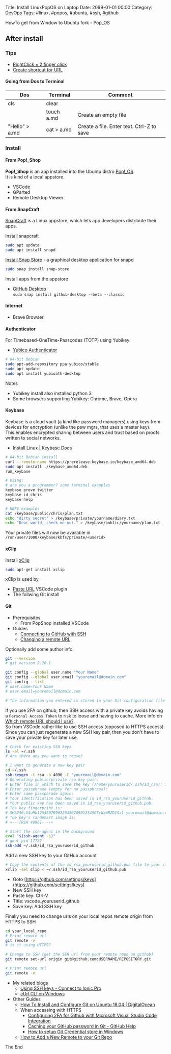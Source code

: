 Title: Install LinuxPopOS on Laptop
Date: 2099-01-01 00:00
Category: DevOps
Tags: #linux, #popos, #ubuntu, #ssh, #github

HowTo get from Window to Ubuntu fork - Pop_OS

## After install

### Tips

* [RightClick = 2 finger click](https://who-t.blogspot.com/2018/04/gnome-328-uses-clickfinger-behaviour-by.html)
* [Create shortcut for URL](https://askubuntu.com/questions/359492/create-a-shortcut-for-url)

#### Going from Dos to Terminal

|Dos|Terminal|Comment|
|---|---|---|
|cls|clear||
||touch a.md|Create an empty file|
|"Hello" > a.md|cat > a.md|Create a file. Enter text. Ctrl-Z to save|

### Install

#### From Pop!_Shop

**Pop!_Shop** is an app installed into the Ubuntu distro [Pop!_OS](https://system76.com/pop).  
It is kind of a local appstore.

* VSCode
* GParted
* Remote Desktop Viewer

#### From SnapCraft

[SnapCraft](https://snapcraft.io/store) is a Linux appstore, which lets app developers distribute their apps.  

Install snapcraft

```bash
sudo apt update
sudo apt install snapd
```

[Install Snap Store](https://snapcraft.io/snap-store) - a graphical desktop application for snapd

```bash
sudo snap install snap-store
```

Install apps from the appstore

* [GitHub Desktop](https://snapcraft.io/install/github-desktop/ubuntu)  
    `sudo snap install github-desktop --beta --classic`

#### Internet

* Brave Browser

#### Authenticator

For Timebased-OneTime-Passcodes (TOTP) using Yubikey:  

* [Yubico Authenticator](https://www.yubico.com/products/services-software/download/yubico-authenticator/)

```bash
# 64-bit Debian
sudo apt-add-repository ppa:yubico/stable
sudo apt update
sudo apt install yubioath-desktop
```

Notes

* Yubikey install also installed python 3
* Some browsers supporting Yubikey: Chrome, Brave, Opera

#### Keybase

Keybase is a cloud vault (a kind like password managers) using keys from devices for encryption (unlike the psw mgrs, that uses a master key).  
This enables encrypted sharing between users and trust based on proofs written to social networks.  

* [Install Linux | Keybase Docs](https://keybase.io/docs/the_app/install_linux)

```bash
# 64-bit Debian install
curl --remote-name https://prerelease.keybase.io/keybase_amd64.deb
sudo apt install ./keybase_amd64.deb
run_keybase

# Using:
# are you a programmer? some terminal examples
keybase prove twitter
keybase id chris
keybase help

# KBFS examples
cat /keybase/public/chris/plan.txt
echo "dirty secret" > /keybase/private/yourname/diary.txt
echo "Dear world, check me out." > /keybase/public/yourname/plan.txt
```

Your private files will now be available in `/run/user/1000/keybase/kbfs/private/<userid>`

#### xClip

Install [xClip](https://www.cyberciti.biz/faq/xclip-linux-insert-files-command-output-intoclipboard/)
```bash
sudo apt-get install xclip
```

xClip is used by 

* [Paste URL](https://marketplace.visualstudio.com/items?itemName=kukushi.pasteurl) VSCode plugin  
* The follwing Git install

#### Git

* Prerequisites
    * From PopShop installed VSCode
* Guides
    * [Connecting to GitHub with SSH](https://help.github.com/en/articles/connecting-to-github-with-ssh)
    * [Changing a remote URL](https://help.github.com/en/articles/changing-a-remotes-url#switching-remote-urls-from-https-to-ssh)

Optionally add some author info:

```bash
git --version
# git version 2.20.1

git config --global user.name "Your Name"
git config --global user.email "youremail@domain.com"
git config --list
# user.name=Your Name
# user.email=youremail@domain.com

# The information you entered is stored in your Git configuration file ~/.gitconfig
```

If you use 2FA on github, then SSH access with a private key avoids having a `Personal Access Token` to risk to loose and having to cache. More info on [Which remote URL should I use?](https://help.github.com/en/articles/which-remote-url-should-i-use#cloning-with-ssh-urls).  
So from VSCode rather like to use SSH access (opposed to HTTPS access).  
Since you can just regenerate a new SSH key pair, then you don't have to save your private key for later use.  

```bash
# Check for existing SSH keys
ls -al ~/.ssh
# Are there any you want to reuse?

# I want to generate a new key pair
cd ~/.ssh
ssh-keygen -t rsa -b 4096 -C "youremail@domain.com"
# Generating public/private rsa key pair.
# Enter file in which to save the key (/home/youruserid/.ssh/id_rsa): id_rsa_youruserid_github
# Enter passphrase (empty for no passphrase): 
# Enter same passphrase again: 
# Your identification has been saved in id_rsa_youruserid_github.
# Your public key has been saved in id_rsa_youruserid_github.pub.
# The key fingerprint is:
# SHA256:X4uMb123456789012345678901234567rWzWRZD1Szl youremail@domain.com
# The key's randomart image is:
# +---[RSA 4096]----+

# Start the ssh-agent in the background
eval "$(ssh-agent -s)"
# gent pid 17722
ssh-add ~/.ssh/id_rsa_youruserid_github
```

Add a new SSH key to your GitHub account

```bash
# Copy the contents of the id_rsa_youruserid_github.pub file to your clipboard
xclip -sel clip < ~/.ssh/id_rsa_youruserid_github.pub
```

* Goto [https://github.com/settings/keys](https://github.com/settings/keys)
* New SSH key
* Paste key: Ctrl-V
* Title: vscode_youruserid_github
* Save key: Add SSH key

Finally you need to change urls on your local repos remote origin from HTTPS to SSH

```bash
cd your_local_repo
# Print remote url
git remote -v
# is it using HTTPS?

# Change to SSH (get the SSH url from your remote repo on github)
git remote set-url origin git@github.com:USERNAME/REPOSITORY.git

# Print remote url
git remote -v
```

* My related blogs
    * [Using SSH keys - Connect to Ionic Pro](https://rasor.github.io/using-ssh-keys-connect-to-ionic-pro.html#using-ssh-keys-connect-to-ionic-pro)
    * [cUrl CLI on Windows](https://rasor.github.io/curl-cli-on-windows.html#curl-cli-on-windows)
* Other Guides
    * [How To Install and Configure Git on Ubuntu 18.04 | DigitalOcean](https://www.digitalocean.com/community/tutorials/how-to-install-git-on-ubuntu-18-04)
    * When accessing with HTTPS
        * [Configuring 2FA for Github with Microsoft Visual Studio Code Integration](https://mattselkey.com/configuring-2fa-for-github-microsoft-visual-code-integration/)
        * [Caching your GitHub password in Git - GitHub Help](https://help.github.com/en/articles/caching-your-github-password-in-git)
        * [How to setup Git Credential store in Windows](https://agilewarrior.wordpress.com/2017/09/25/how-to-setup-git-credential-store-in-windows/)
    * [How to Add a New Remote to your Git Repo](https://articles.assembla.com/en/articles/1136998-how-to-add-a-new-remote-to-your-git-repo)

The End